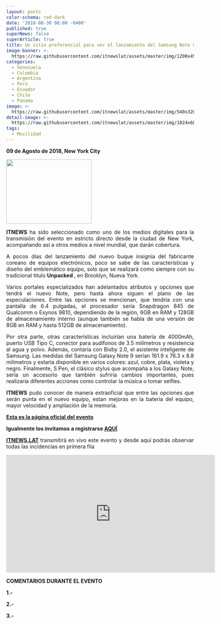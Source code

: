 ```yaml
---
layout: posts
color-schema: red-dark
date: '2018-08-30 08:00 -0400'
published: true
superNews: false
superArticle: true
title: Un sitio preferencial para ver el lanzamiento del Samsung Note 9
image-banner: >-
  https://raw.githubusercontent.com/itnewslat/assets/master/img/1200x450/Samsung-note-9.jpg
categories:
  - Venezuela
  - Colombia
  - Argentina
  - Perú
  - Ecuador
  - Chile
  - Panama
image: >-
  https://raw.githubusercontent.com/itnewslat/assets/master/img/540x320/Samsung-note-9-p.jpg
detail-image: >-
  https://raw.githubusercontent.com/itnewslat/assets/master/img/1024x680/Samsung-note-9-g.jpg
tags:
  - Movilidad
---
```

**09 de Agosto de 2018, New York City**

<p style="text-align: left;"><img class="alignleft" src="https://upload.wikimedia.org/wikipedia/commons/thumb/4/49/Brooklyn_Bridge_%26_Downtown_Manhattan_%2811654537846%29.jpg/800px-Brooklyn_Bridge_%26_Downtown_Manhattan_%2811654537846%29.jpg" alt="" width="229" height="172" /> <p style="text-align: justify;"><Strong>ITNEWS</Strong> ha sido seleccionado como uno de los medios digitales para la transmisión del evento en estricto directo desde la ciudad de New York, acompañando así a otros medios a nivel mundial, que darán cobertura.</p>

<p style="text-align: justify;">A pocos días del lanzamiento del nuevo buque insignia del fabricante coreano de equipos electrónicos, poco se sabe de las características y diseño del emblemático equipo, solo que se realizará como siempre con su tradicional titulo <Strong>Unpacked </Strong>, en Brooklyn, Nueva York.</p>

<p style="text-align: justify;">Varios portales especializados han adelantados atributos y opciones que tendrá el nuevo Note, pero hasta ahora siguen el plano de las especulaciones. Entre las opciones se mencionan, que tendría con una pantalla de 6.4 pulgadas, el procesador sería Snapdragon 845 de Qualcomm o Exynos 9810, dependiendo de la región, 6GB en RAM y 128GB de almacenamiento interno (aunque también se habla de una versión de 8GB en RAM y hasta 512GB de almacenamiento).</p> 

<p style="text-align: justify;">Por otra parte, otras características incluirían una batería de 4000mAh, puerto USB Tipo C, conector para audífonos de 3.5 milímetros y resistencia al agua y polvo. Además, contaría con Bixby 2.0, el asistente inteligente de Samsung. Las medidas del Samsung Galaxy Note 9 serían 161.9 x 76.3 x 8.8 milímetros y estaría disponible en varios colores: azul, cobre, plata, violeta y negro. Finalmente, S Pen, el clásico stylus que acompaña a los Galaxy Note, sería un accesorio que también sufriría cambios importantes, pues realizaría diferentes acciones como controlar la música o tomar selfies.</p>

<p style="text-align: justify;"><Strong>ITNEWS</Strong> pudo conocer de manera extraoficial que entre las opciones que serán punta en el nuevo equipo, estan mejoras en la bateria del equipo, mayor velocidad y ampliación de la memoria.</p>

<p style="text-align: justify;"><strong><a href="http://www.samsungmobilepress.com/">Esta es la página oficial del evento</a></strong></p>

<p style="text-align: justify;"><strong>Igualmente los invitamos a registrarse <a href="https://www.samsung.com/latin/unpacked/">AQUÍ</a></strong></p>

<p style="text-align: justify;"><strong><a href="http://ITNEWS.LAT">ITNEWS.LAT</a> </strong>transmitirá en vivo este evento y desde aquí podrás observar todas las incidencias en primera fila
</p>

<iframe width="560" height="315" src="https://www.youtube.com/embed/Y-37lkw_uaQ" frameborder="0" allow="autoplay; encrypted-media" allowfullscreen></iframe>

<p style="text-align: justify;"><strong> </strong></p>

<p style="text-align: justify;"><strong>COMENTARIOS DURANTE EL EVENTO</strong></p>

<p style="text-align: justify;"><strong>1.- </strong></p>
<p style="text-align: justify;"><strong>2.- </strong></p>
<p style="text-align: justify;"><strong>3.- </strong></p>
